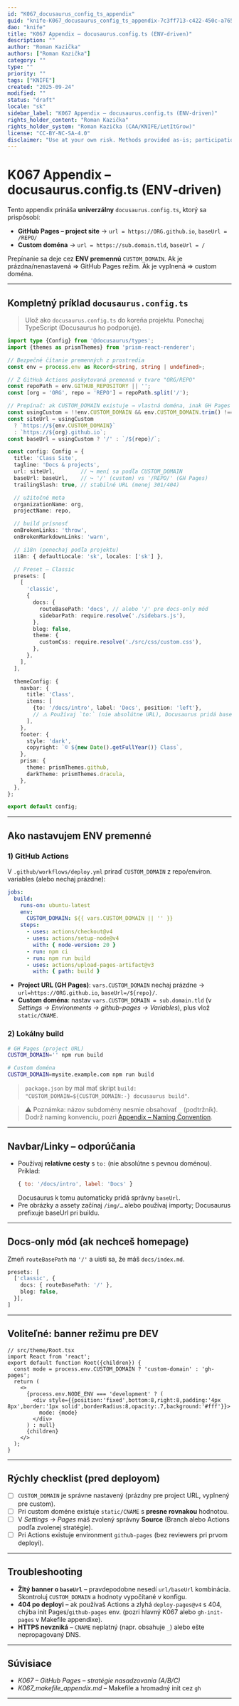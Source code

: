 ```yaml
---
id: "K067_docusaurus_config_ts_appendix"
guid: "knife-K067_docusaurus_config_ts_appendix-7c3ff713-c422-450c-a765-fe0ab6edc560"
dao: "knife"
title: "K067 Appendix – docusaurus.config.ts (ENV‑driven)"
description: ""
author: "Roman Kazička"
authors: ["Roman Kazička"]
category: ""
type: ""
priority: ""
tags: ["KNIFE"]
created: "2025-09-24"
modified: ""
status: "draft"
locale: "sk"
sidebar_label: "K067 Appendix – docusaurus.config.ts (ENV‑driven)"
rights_holder_content: "Roman Kazička"
rights_holder_system: "Roman Kazička (CAA/KNIFE/LetItGrow)"
license: "CC-BY-NC-SA-4.0"
disclaimer: "Use at your own risk. Methods provided as-is; participation is voluntary and context-aware."
---
```

# K067 Appendix – docusaurus.config.ts (ENV‑driven)

Tento appendix prináša **univerzálny** `docusaurus.config.ts`, ktorý sa prispôsobí:

- **GitHub Pages – project site** → `url = https://ORG.github.io`, `baseUrl = /REPO/`
- **Custom doména** → `url = https://sub.domain.tld`, `baseUrl = /`

Prepínanie sa deje cez **ENV premennú** `CUSTOM_DOMAIN`. Ak je prázdna/nenastavená ⇒ GitHub Pages režim. Ak je vyplnená ⇒ custom doména.

---

## Kompletný príklad `docusaurus.config.ts`

> Ulož ako `docusaurus.config.ts` do koreňa projektu. Ponechaj TypeScript (Docusaurus ho podporuje).

```ts
import type {Config} from '@docusaurus/types';
import {themes as prismThemes} from 'prism-react-renderer';

// Bezpečné čítanie premenných z prostredia
const env = process.env as Record<string, string | undefined>;

// Z GitHub Actions poskytovaná premenná v tvare "ORG/REPO"
const repoPath = env.GITHUB_REPOSITORY || '';
const [org = 'ORG', repo = 'REPO'] = repoPath.split('/');

// Prepínač: ak CUSTOM_DOMAIN existuje → vlastná doména, inak GH Pages project site
const usingCustom = !!env.CUSTOM_DOMAIN && env.CUSTOM_DOMAIN.trim() !== '';
const siteUrl = usingCustom
  ? `https://${env.CUSTOM_DOMAIN}`
  : `https://${org}.github.io`;
const baseUrl = usingCustom ? '/' : `/${repo}/`;

const config: Config = {
  title: 'Class Site',
  tagline: 'Docs & projects',
  url: siteUrl,        // ↪️ mení sa podľa CUSTOM_DOMAIN
  baseUrl: baseUrl,    // ↪️ '/' (custom) vs '/REPO/' (GH Pages)
  trailingSlash: true, // stabilné URL (menej 301/404)

  // užitočné meta
  organizationName: org,
  projectName: repo,

  // build prísnosť
  onBrokenLinks: 'throw',
  onBrokenMarkdownLinks: 'warn',

  // i18n (ponechaj podľa projektu)
  i18n: { defaultLocale: 'sk', locales: ['sk'] },

  // Preset – Classic
  presets: [
    [
      'classic',
      {
        docs: {
          routeBasePath: 'docs', // alebo '/' pre docs-only mód
          sidebarPath: require.resolve('./sidebars.js'),
        },
        blog: false,
        theme: {
          customCss: require.resolve('./src/css/custom.css'),
        },
      },
    ],
  ],

  themeConfig: {
    navbar: {
      title: 'Class',
      items: [
        {to: '/docs/intro', label: 'Docs', position: 'left'},
        // ⚠️ Používaj `to:` (nie absolútne URL), Docusaurus pridá baseUrl sám
      ],
    },
    footer: {
      style: 'dark',
      copyright: `© ${new Date().getFullYear()} Class`,
    },
    prism: {
      theme: prismThemes.github,
      darkTheme: prismThemes.dracula,
    },
  },
};

export default config;
```

---

## Ako nastavujem ENV premenné

### 1) GitHub Actions
V `.github/workflows/deploy.yml` priraď `CUSTOM_DOMAIN` z repo/environ. variables (alebo nechaj prázdne):

```yaml
jobs:
  build:
    runs-on: ubuntu-latest
    env:
      CUSTOM_DOMAIN: ${{ vars.CUSTOM_DOMAIN || '' }}
    steps:
      - uses: actions/checkout@v4
      - uses: actions/setup-node@v4
        with: { node-version: 20 }
      - run: npm ci
      - run: npm run build
      - uses: actions/upload-pages-artifact@v3
        with: { path: build }
```

- **Project URL (GH Pages)**: `vars.CUSTOM_DOMAIN` nechaj prázdne → `url=https://ORG.github.io`, `baseUrl=/${repo}/`.
- **Custom doména**: nastav `vars.CUSTOM_DOMAIN = sub.domain.tld` (v *Settings → Environments → github-pages → Variables*), plus vlož `static/CNAME`.

### 2) Lokálny build

```bash
# GH Pages (project URL)
CUSTOM_DOMAIN='' npm run build

# Custom doména
CUSTOM_DOMAIN=mysite.example.com npm run build
```

> `package.json` by mal mať skript `build: "CUSTOM_DOMAIN=${CUSTOM_DOMAIN:-} docusaurus build"`.

> ⚠️ Poznámka: názov subdomény nesmie obsahovať `_` (podtržník). Dodrž naming konvenciu, pozri [Appendix – Naming Convention](./K067_NamingConventionPreDomeny.md).

---

## Navbar/Linky – odporúčania
- Používaj **relatívne cesty** s `to:` (nie absolútne s pevnou doménou). Príklad:
  ```js
  { to: '/docs/intro', label: 'Docs' }
  ```
  Docusaurus k tomu automaticky pridá správny `baseUrl`.
- Pre obrázky a assety začínaj `/img/…` alebo používaj importy; Docusaurus prefixuje baseUrl pri buildu.

---

## Docs‑only mód (ak nechceš homepage)
Zmeň `routeBasePath` na `'/'` a uisti sa, že máš `docs/index.md`.

```ts
presets: [
  ['classic', {
    docs: { routeBasePath: '/' },
    blog: false,
  }],
]
```

---

## Voliteľné: banner režimu pre DEV

```tsx
// src/theme/Root.tsx
import React from 'react';
export default function Root({children}) {
  const mode = process.env.CUSTOM_DOMAIN ? 'custom-domain' : 'gh-pages';
  return (
    <>
      {process.env.NODE_ENV === 'development' ? (
        <div style={{position:'fixed',bottom:8,right:8,padding:'4px 8px',border:'1px solid',borderRadius:8,opacity:.7,background:'#fff'}}>
          mode: {mode}
        </div>
      ) : null}
      {children}
    </>
  );
}
```

---

## Rýchly checklist (pred deployom)
- [ ] `CUSTOM_DOMAIN` je správne nastavený (prázdny pre project URL, vyplnený pre custom).
- [ ] Pri custom doméne existuje `static/CNAME` s **presne rovnakou** hodnotou.
- [ ] V *Settings → Pages* máš zvolený správny **Source** (Branch alebo Actions podľa zvolenej stratégie).
- [ ] Pri Actions existuje environment `github-pages` (bez reviewers pri prvom deployi).

---

## Troubleshooting
- **Žltý banner o `baseUrl`** – pravdepodobne nesedí `url/baseUrl` kombinácia. Skontroluj `CUSTOM_DOMAIN` a hodnoty vypočítané v konfigu.
- **404 po deployi** – ak používaš Actions a zlyhá `deploy-pages@v4` s 404, chýba init Pages/`github-pages` env. (pozri hlavný K067 alebo `gh-init-pages` v Makefile appendixe).
- **HTTPS nevzniká** – `CNAME` neplatný (napr. obsahuje `_`) alebo ešte nepropagovaný DNS.

---

## Súvisiace
- *K067 – GitHub Pages – stratégie nasadzovania (A/B/C)*
- *K067_makefile_appendix.md* – Makefile a hromadný init cez `gh`
---
